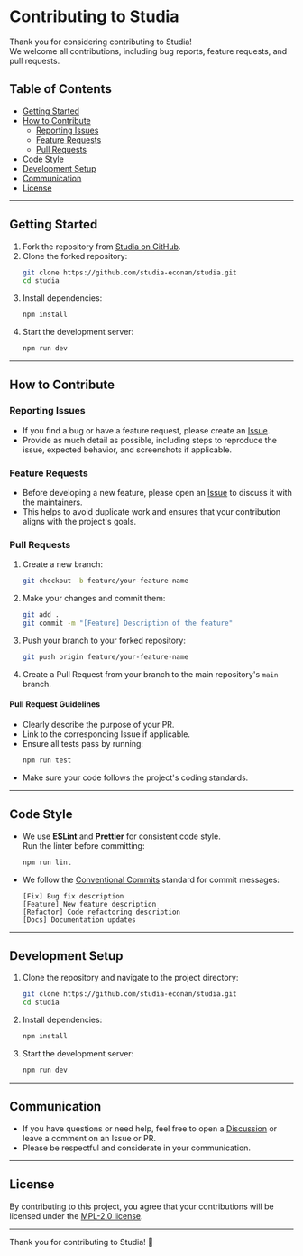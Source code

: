 
# Contributing to Studia

Thank you for considering contributing to Studia!  
We welcome all contributions, including bug reports, feature requests, and pull requests.

## Table of Contents

- [Getting Started](#getting-started)
- [How to Contribute](#how-to-contribute)
  - [Reporting Issues](#reporting-issues)
  - [Feature Requests](#feature-requests)
  - [Pull Requests](#pull-requests)
- [Code Style](#code-style)
- [Development Setup](#development-setup)
- [Communication](#communication)
- [License](#license)

---

## Getting Started

1. Fork the repository from [Studia on GitHub](https://github.com/studia-econan/studia).
2. Clone the forked repository:
    ```sh
    git clone https://github.com/studia-econan/studia.git
    cd studia
    ```
3. Install dependencies:
    ```sh
    npm install
    ```
4. Start the development server:
    ```sh
    npm run dev
    ```

---

## How to Contribute

### Reporting Issues

- If you find a bug or have a feature request, please create an [Issue](https://github.com/studia-econan/studia/issues).
- Provide as much detail as possible, including steps to reproduce the issue, expected behavior, and screenshots if applicable.

### Feature Requests

- Before developing a new feature, please open an [Issue](https://github.com/studia-econan/studia/issues) to discuss it with the maintainers.
- This helps to avoid duplicate work and ensures that your contribution aligns with the project's goals.

### Pull Requests

1. Create a new branch:
    ```sh
    git checkout -b feature/your-feature-name
    ```
2. Make your changes and commit them:
    ```sh
    git add .
    git commit -m "[Feature] Description of the feature"
    ```
3. Push your branch to your forked repository:
    ```sh
    git push origin feature/your-feature-name
    ```
4. Create a Pull Request from your branch to the main repository's `main` branch.

#### Pull Request Guidelines

- Clearly describe the purpose of your PR.
- Link to the corresponding Issue if applicable.
- Ensure all tests pass by running:
    ```sh
    npm run test
    ```
- Make sure your code follows the project's coding standards.

---

## Code Style

- We use **ESLint** and **Prettier** for consistent code style.  
  Run the linter before committing:
    ```sh
    npm run lint
    ```
- We follow the [Conventional Commits](https://www.conventionalcommits.org/) standard for commit messages:
    ```
    [Fix] Bug fix description
    [Feature] New feature description
    [Refactor] Code refactoring description
    [Docs] Documentation updates
    ```

---

## Development Setup

1. Clone the repository and navigate to the project directory:
    ```sh
    git clone https://github.com/studia-econan/studia.git
    cd studia
    ```
2. Install dependencies:
    ```sh
    npm install
    ```
3. Start the development server:
    ```sh
    npm run dev
    ```

---

## Communication

- If you have questions or need help, feel free to open a [Discussion](https://github.com/studia-econan/studia/discussions) or leave a comment on an Issue or PR.
- Please be respectful and considerate in your communication.

---

## License

By contributing to this project, you agree that your contributions will be licensed under the [MPL-2.0 license](./LICENSE).

---

Thank you for contributing to Studia! 🎉
